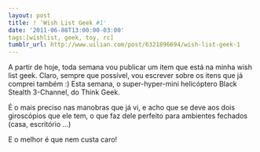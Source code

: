 ```yaml
---
layout: post
title: ! 'Wish List Geek #1'
date: '2011-06-08T13:00:00-03:00'
tags:[wishlist, geek, toy, rc]
tumblr_url: http://www.uilian.com/post/6321896694/wish-list-geek-1
---
```

A partir de hoje, toda semana vou publicar um item que está na minha wish list geek. Claro, sempre que possível, vou escrever sobre os itens que já comprei também :)
Esta semana, o super-hyper-mini helicóptero Black Stealth 3-Channel, do Think Geek.

É o mais preciso nas manobras que já vi, e acho que se deve aos dois giroscópios que ele tem, o que faz dele perfeito para ambientes fechados (casa, escritório …)

E o melhor é que nem custa caro!
